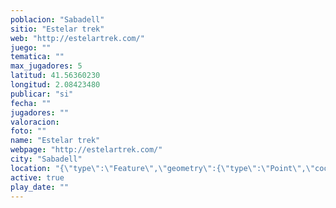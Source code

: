 ```yaml
---
poblacion: "Sabadell"
sitio: "Estelar trek"
web: "http://estelartrek.com/"
juego: ""
tematica: ""
max_jugadores: 5
latitud: 41.56360230
longitud: 2.08423480
publicar: "si"
fecha: ""
jugadores: ""
valoracion: 
foto: ""
name: "Estelar trek"
webpage: "http://estelartrek.com/"
city: "Sabadell"
location: "{\"type\":\"Feature\",\"geometry\":{\"type\":\"Point\",\"coordinates\":[\"41,56360230\",\"2,08423480\"]}}"
active: true
play_date: ""
---
```

